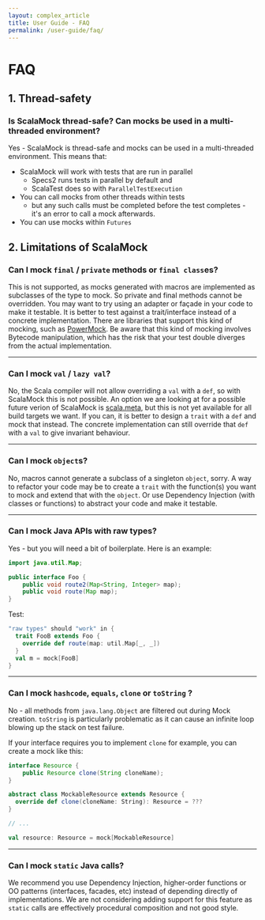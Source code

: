 ```yaml
---
layout: complex_article
title: User Guide - FAQ
permalink: /user-guide/faq/
---
```


# FAQ

## 1. Thread-safety

### Is ScalaMock thread-safe? Can mocks be used in a multi-threaded environment?

Yes - ScalaMock is thread-safe and mocks can be used in a multi-threaded environment. This means that:
  * ScalaMock will work with tests that are run in parallel 
    * Specs2 runs tests in parallel by default and
    * ScalaTest does so with `ParallelTestExecution`
  * You can call mocks from other threads within tests
    * but any such calls must be completed before the test completes - it's an error to call a mock afterwards. 
  * You can use mocks within `Futures`

## 2. Limitations of ScalaMock

### Can I mock `final` / `private` methods or `final class`es?

This is not supported, as mocks generated with macros are implemented as
subclasses of the type to mock. So private and final methods cannot be overridden.
You may want to try using an adapter or façade in your code to make it testable.
It is better to test against a trait/interface instead of a concrete implementation.
There are libraries that support this kind of mocking, such as [PowerMock](http://powermock.github.io/). Be aware that this kind of mocking involves Bytecode manipulation, which has the risk that your test double diverges from the actual implementation.

---

### Can I mock `val` / `lazy val`?

No, the Scala compiler will not allow overriding a `val` with a `def`, so with ScalaMock this is not possible.
An option we are looking at for a possible future verion of ScalaMock is [scala.meta](http://scalameta.org/), but this is not yet available for all build targets we want.
If you can, it is better to design a `trait` with a `def` and mock that instead.
The concrete implementation can still override that `def` with a `val` to give invariant behaviour.

---

### Can I mock `object`s?

No, macros cannot generate a subclass of a singleton `object`, sorry.
A way to refactor your code may be to create a `trait` with the function(s) you want to mock and extend that with the `object`.
Or use Dependency Injection (with classes or functions) to abstract your code and make it testable.

---

### Can I mock Java APIs with raw types?

Yes - but you will need a bit of boilerplate. Here is an example:

```Java
import java.util.Map;

public interface Foo {
    public void route2(Map<String, Integer> map);
    public void route(Map map);
}
```

Test:

```Scala
"raw types" should "work" in {
  trait FooB extends Foo {
    override def route(map: util.Map[_, _])
  }
  val m = mock[FooB]
}
```

---

### Can I mock `hashcode`, `equals`, `clone` or `toString` ?

No - all methods from `java.lang.Object` are filtered out during Mock creation.
`toString` is particularly problematic as it can cause an infinite loop blowing up the stack on test failure.

If your interface requires you to implement `clone` for example, you can create a mock like this:

```Java
interface Resource {
    public Resource clone(String cloneName);
}
```

```Scala
abstract class MockableResource extends Resource {
  override def clone(cloneName: String): Resource = ???
}

// ...

val resource: Resource = mock[MockableResource]
```

---

### Can I mock `static` Java calls?

We recommend you use Dependency Injection, higher-order functions or OO patterns (interfaces, facades, etc)
instead of depending directly of implementations.
We are not considering adding support for this feature as `static` calls are effectively procedural composition and not good style.
